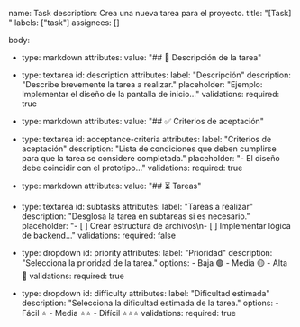 name: Task
description: Crea una nueva tarea para el proyecto.
title: "[Task] "
labels: ["task"]
assignees: []

body:
  - type: markdown
    attributes:
      value: "## 📌 Descripción de la tarea"

  - type: textarea
    id: description
    attributes:
      label: "Descripción"
      description: "Describe brevemente la tarea a realizar."
      placeholder: "Ejemplo: Implementar el diseño de la pantalla de inicio..."
    validations:
      required: true

  - type: markdown
    attributes:
      value: "## ✅ Criterios de aceptación"

  - type: textarea
    id: acceptance-criteria
    attributes:
      label: "Criterios de aceptación"
      description: "Lista de condiciones que deben cumplirse para que la tarea se considere completada."
      placeholder: "- El diseño debe coincidir con el prototipo..."
    validations:
      required: true

  - type: markdown
    attributes:
      value: "## ⏳ Tareas"

  - type: textarea
    id: subtasks
    attributes:
      label: "Tareas a realizar"
      description: "Desglosa la tarea en subtareas si es necesario."
      placeholder: "- [ ] Crear estructura de archivos\n- [ ] Implementar lógica de backend..."
    validations:
      required: false

  - type: dropdown
    id: priority
    attributes:
      label: "Prioridad"
      description: "Selecciona la prioridad de la tarea."
      options:
        - Baja 🟢
        - Media 🟡
        - Alta 🔴
    validations:
      required: true

  - type: dropdown
    id: difficulty
    attributes:
      label: "Dificultad estimada"
      description: "Selecciona la dificultad estimada de la tarea."
      options:
        - Fácil ⭐
        - Media ⭐⭐
        - Difícil ⭐⭐⭐
    validations:
      required: true
